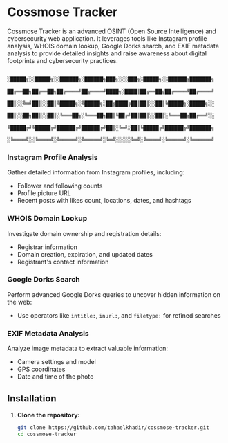 # Cossmose Tracker

Cossmose Tracker is an advanced OSINT (Open Source Intelligence) and cybersecurity web application. It leverages tools like Instagram profile analysis, WHOIS domain lookup, Google Dorks search, and EXIF metadata analysis to provide detailed insights and raise awareness about digital footprints and cybersecurity practices.





        ░█████╗░░█████╗░░██████╗░██████╗███╗░░░███╗░█████╗░░██████╗███████╗
        ██╔══██╗██╔══██╗██╔════╝██╔════╝████╗░████║██╔══██╗██╔════╝██╔════╝
        ██║░░╚═╝██║░░██║╚█████╗░╚█████╗░██╔████╔██║██║░░██║╚█████╗░█████╗░░
        ██║░░██╗██║░░██║░╚═══██╗░╚═══██╗██║╚██╔╝██║██║░░██║░╚═══██╗██╔══╝░░
        ╚█████╔╝╚█████╔╝██████╔╝██████╔╝██║░╚═╝░██║╚█████╔╝██████╔╝███████╗
        ░╚════╝░░╚════╝░╚═════╝░╚═════╝░╚═╝░░░░░╚═╝░╚════╝░╚═════╝░╚══════╝


### Instagram Profile Analysis
Gather detailed information from Instagram profiles, including:
- Follower and following counts
- Profile picture URL
- Recent posts with likes count, locations, dates, and hashtags

### WHOIS Domain Lookup
Investigate domain ownership and registration details:
- Registrar information
- Domain creation, expiration, and updated dates
- Registrant's contact information

### Google Dorks Search
Perform advanced Google Dorks queries to uncover hidden information on the web:
- Use operators like `intitle:`, `inurl:`, and `filetype:` for refined searches

### EXIF Metadata Analysis
Analyze image metadata to extract valuable information:
- Camera settings and model
- GPS coordinates
- Date and time of the photo

## Installation

1. **Clone the repository:**
   ```bash
   git clone https://github.com/tahaelkhadir/cossmose-tracker.git
   cd cossmose-tracker
